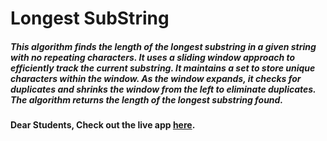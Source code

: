 # Longest SubString

##### This algorithm finds the length of the longest substring in a given string with no repeating characters. It uses a sliding window approach to efficiently track the current substring. It maintains a set to store unique characters within the window. As the window expands, it checks for duplicates and shrinks the window from the left to eliminate duplicates. The algorithm returns the length of the longest substring found.

#### Dear Students, Check out the live app [here](https://kdeepika-brs.github.io/Longest-SubString/).


